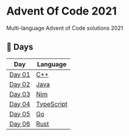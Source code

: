 # Advent Of Code 2021

Multi-language Advent of Code solutions 2021

## 📅 Days

| Day               | Language                                                            |
| ----------------- | ------------------------------------------------------------------- |
| [Day 01](01-cpp)  | [C++](https://en.wikipedia.org/wiki/C%2B%2B)                        |
| [Day 02](02-java) | [Java](<https://en.wikipedia.org/wiki/Java_(programming_language)>) |
| [Day 03](03-nim)  | [Nim](https://nim-lang.org/)                                        |
| [Day 04](04-ts)   | [TypeScript](https://www.typescriptlang.org/)                       |
| [Day 05](05-go)   | [Go](https://go.dev/)                                               |
| [Day 06](06-rust) | [Rust](https://www.rust-lang.org/)                                  |
